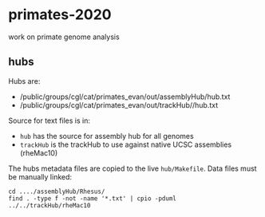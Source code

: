 # primates-2020
work on primate genome analysis


## hubs
Hubs are:
- /public/groups/cgl/cat/primates_evan/out/assemblyHub/hub.txt
- /public/groups/cgl/cat/primates_evan/out/trackHub//hub.txt

Source for text files is in:
  - `hub` has the source for assembly hub for all genomes
  - `trackHub` is the trackHub to use against native UCSC assemblies (rheMac10)

The hubs metadata files are copied to the live `hub/Makefile`.  Data files
must be manually linked:

    cd ..../assemblyHub/Rhesus/
    find . -type f -not -name '*.txt' | cpio -pduml ../../trackHub/rheMac10
